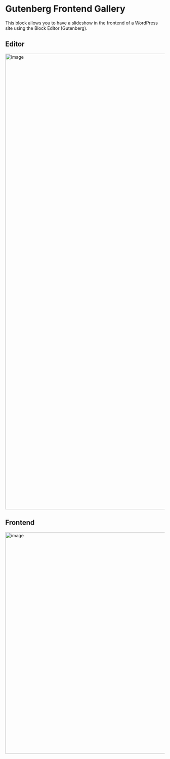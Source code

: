 # Gutenberg Frontend Gallery

This block allows you to have a slideshow in the frontend of a WordPress site using the Block Editor (Gutenberg).

## Editor
<img width="1440" alt="image" src="https://user-images.githubusercontent.com/11702935/155319249-adc185a7-0cfa-4cf6-bec6-926d81f29712.png">


## Frontend
<img width="700" alt="image" src="https://user-images.githubusercontent.com/11702935/155319313-4096a01b-dbb7-444d-bc70-9f069c728aa8.png">
